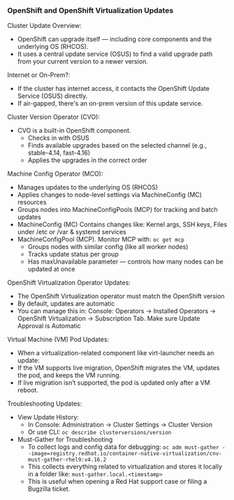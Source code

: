 ### OpenShift and OpenShift Virtualization Updates

Cluster Update Overview:
- OpenShift can upgrade itself — including core components and the underlying OS (RHCOS).
- It uses a central update service (OSUS) to find a valid upgrade path from your current version to a newer version.

Internet or On-Prem?:
- If the cluster has internet access, it contacts the OpenShift Update Service (OSUS) directly.
- If air-gapped, there's an on-prem version of this update service.

Cluster Version Operator (CVO):
- CVO is a built-in OpenShift component.
  - Checks in with OSUS
  - Finds available upgrades based on the selected channel (e.g., stable-4.14, fast-4.16)
  - Applies the upgrades in the correct order
 
Machine Config Operator (MCO): 
- Manages updates to the underlying OS (RHCOS)
- Applies changes to node-level settings via MachineConfig (MC) resources
- Groups nodes into MachineConfigPools (MCP) for tracking and batch updates
- MachineConfig (MC) Contains changes like: Kernel args, SSH keys, Files under /etc or /var & systemd services
- MachineConfigPool (MCP). Monitor MCP with: `oc get mcp`
  - Groups nodes with similar config (like all worker nodes)
  - Tracks update status per group
  - Has maxUnavailable parameter — controls how many nodes can be updated at once
 
OpenShift Virtualization Operator Updates:
- The OpenShift Virtualization operator must match the OpenShift version
- By default, updates are automatic
- You can manage this in: Console: Operators → Installed Operators → OpenShift Virtualization → Subscription Tab. Make sure Update Approval is Automatic

Virtual Machine (VM) Pod Updates:
- When a virtualization-related component like virt-launcher needs an update:
- If the VM supports live migration, OpenShift migrates the VM, updates the pod, and keeps the VM running.
- If live migration isn’t supported, the pod is updated only after a VM reboot.

Troubleshooting Updates:
- View Update History:
  - In Console: Administration → Cluster Settings → Cluster Version
  - Or use CLI: `oc describe clusterversions/version`
- Must-Gather for Troubleshooting
  - To collect logs and config data for debugging: `oc adm must-gather --image=registry.redhat.io/container-native-virtualization/cnv-must-gather-rhel9:v4.16.2`
  - This collects everything related to virtualization and stores it locally in a folder like: `must-gather.local.<timestamp>`
  - This is useful when opening a Red Hat support case or filing a Bugzilla ticket.
